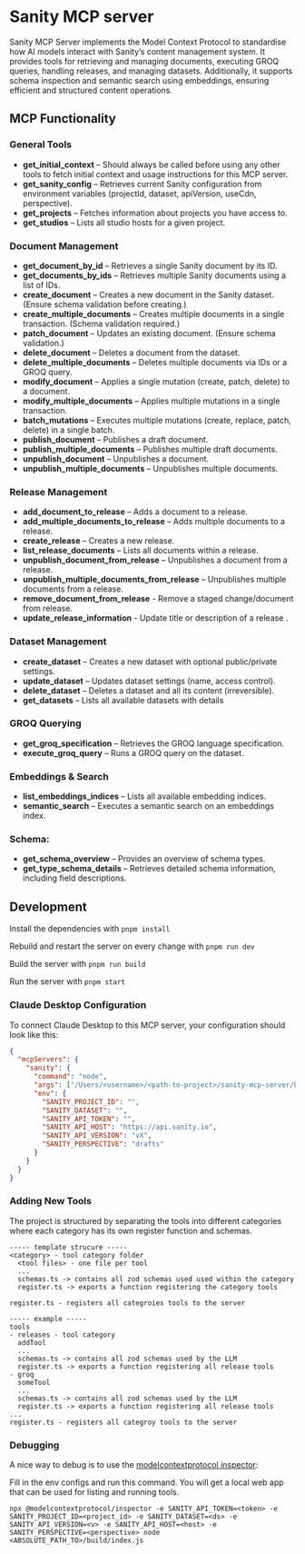 # Sanity MCP server

Sanity MCP Server implements the Model Context Protocol to standardise how AI models interact with Sanity’s content management system. It provides tools for retrieving and managing documents, executing GROQ queries, handling releases, and managing datasets. Additionally, it supports schema inspection and semantic search using embeddings, ensuring efficient and structured content operations.

## MCP Functionality

### General Tools

- **get_initial_context** – Should always be called before using any other tools to fetch initial context and usage instructions for this MCP server.
- **get_sanity_config** – Retrieves current Sanity configuration from environment variables (projectId, dataset, apiVersion, useCdn, perspective).
- **get_projects** – Fetches information about projects you have access to.
- **get_studios** – Lists all studio hosts for a given project.

### Document Management

- **get_document_by_id** – Retrieves a single Sanity document by its ID.
- **get_documents_by_ids** – Retrieves multiple Sanity documents using a list of IDs.
- **create_document** – Creates a new document in the Sanity dataset. (Ensure schema validation before creating.)
- **create_multiple_documents** – Creates multiple documents in a single transaction. (Schema validation required.)
- **patch_document** – Updates an existing document. (Ensure schema validation.)
- **delete_document** – Deletes a document from the dataset.
- **delete_multiple_documents** – Deletes multiple documents via IDs or a GROQ query.
- **modify_document** – Applies a single mutation (create, patch, delete) to a document.
- **modify_multiple_documents** – Applies multiple mutations in a single transaction.
- **batch_mutations** – Executes multiple mutations (create, replace, patch, delete) in a single batch.
- **publish_document** – Publishes a draft document.
- **publish_multiple_documents** – Publishes multiple draft documents.
- **unpublish_document** – Unpublishes a document.
- **unpublish_multiple_documents** – Unpublishes multiple documents.

### Release Management

- **add_document_to_release** – Adds a document to a release.
- **add_multiple_documents_to_release** – Adds multiple documents to a release.
- **create_release** – Creates a new release.
- **list_release_documents** – Lists all documents within a release.
- **unpublish_document_from_release** – Unpublishes a document from a release.
- **unpublish_multiple_documents_from_release** – Unpublishes multiple documents from a release.
- **remove_document_from_release** - Remove a staged change/document from release.
- **update_release_information** - Update title or description of a release .

### Dataset Management

- **create_dataset** – Creates a new dataset with optional public/private settings.
- **update_dataset** – Updates dataset settings (name, access control).
- **delete_dataset** – Deletes a dataset and all its content (irreversible).
- **get_datasets** – Lists all available datasets with details

### GROQ Querying

- **get_groq_specification** – Retrieves the GROQ language specification.
- **execute_groq_query** – Runs a GROQ query on the dataset.

### Embeddings **& Search**

- **list_embeddings_indices** – Lists all available embedding indices.
- **semantic_search** – Executes a semantic search on an embeddings index.

### Schema:

- **get_schema_overview** – Provides an overview of schema types.
- **get_type_schema_details** – Retrieves detailed schema information, including field descriptions.

## Development

Install the dependencies with `pnpm install`

Rebuild and restart the server on every change with `pnpm run dev`

Build the server with `pnpm run build`

Run the server with `pnpm start`

### Claude Desktop Configuration

To connect Claude Desktop to this MCP server, your configuration should look like this:

```json
{
  "mcpServers": {
    "sanity": {
      "command": "node",
      "args": ["/Users/<username>/<path-to-project>/sanity-mcp-server/build/index.js"],
      "env": {
        "SANITY_PROJECT_ID": "",
        "SANITY_DATASET": "",
        "SANITY_API_TOKEN": "",
        "SANITY_API_HOST": "https://api.sanity.io",
        "SANITY_API_VERSION": "vX",
        "SANITY_PERSPECTIVE": "drafts"
      }
    }
  }
}
```

### Adding New Tools

The project is structured by separating the tools into different categories where each category has its own register function and schemas.

```
----- template strucure -----
<category> - tool category folder
  <tool files> - one file per tool
  ...
  schemas.ts -> contains all zod schemas used used within the category
  register.ts -> exports a function registering the category tools

register.ts - registers all categroies tools to the server

----- example -----
tools
- releases - tool category
  addTool
  ...
  schemas.ts -> contains all zod schemas used by the LLM
  register.ts -> exports a function registering all release tools
- groq
  someTool
  ...
  schemas.ts -> contains all zod schemas used by the LLM
  register.ts -> exports a function registering all release tools
...
register.ts - registers all categroy tools to the server
```

### Debugging

A nice way to debug is to use the [modelcontextprotocol inspector](https://github.com/modelcontextprotocol/inspector):

Fill in the env configs and run this command. You will get a local web app that can be used for listing and running tools.

```
npx @modelcontextprotocol/inspector -e SANITY_API_TOKEN=<token> -e SANITY_PROJECT_ID=<project_id> -e SANITY_DATASET=<ds> -e SANITY_API_VERSION=<v> -e SANITY_API_HOST=<host> -e SANITY_PERSPECTIVE=<perspective> node <ABSOLUTE_PATH_TO>/build/index.js
```
